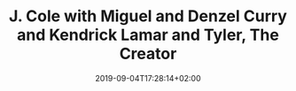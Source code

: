 ---
title: "J. Cole with Miguel and Denzel Curry and Kendrick Lamar and Tyler, The Creator"
date: 2019-09-04T17:28:14+02:00
eventdate: 2019-11-01T17:00:00+02:00
venue: "Las Vegas Festival Grounds"
city: "Las Vegas, NV"
country: "US"
ticketsurl: "https://seatgeek.com/j-cole-with-miguel-and-denzel-curry-and-kendrick-lamar-and-tyler-the-creator-tickets/las-vegas-nevada-las-vegas-festival-grounds-2019-11-01-3-30-am/concert/4909710"
draft: false
---